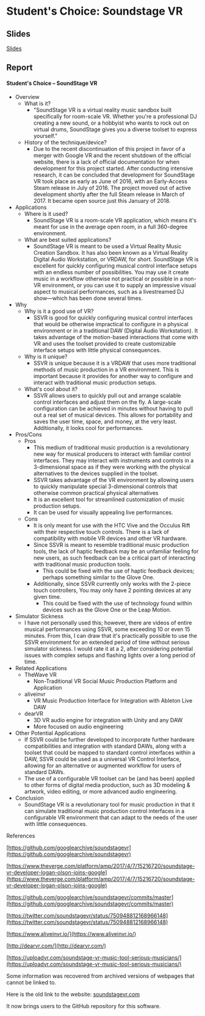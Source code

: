 # Student's Choice: Soundstage VR

## Slides

[Slides](slides.com/dariensokolov/soundstage-vr)

## Report

#### Student&#39;s Choice – SoundStage VR

- Overview
  - What is it?
    - &quot;SoundStage VR is a virtual reality music sandbox built specifically for room-scale VR. Whether you&#39;re a professional DJ creating a new sound, or a hobbyist who wants to rock out on virtual drums, SoundStage gives you a diverse toolset to express yourself.&quot;
  - History of the technique/device?
    - Due to the recent discontinuation of this project in favor of a merger with Google VR and the recent shutdown of the official website, there is a lack of official documentation for when development for this project started. After conducting intensive research, it can be concluded that development for SoundStage VR took place as early as June of 2016, with an Early-Access Steam release in July of 2016. The project moved out of active development shortly after the full Steam release in March of 2017. It became open source just this January of 2018.
- Applications
  - Where is it used?
    - SoundStage VR is a room-scale VR application, which means it&#39;s meant for use in the average open room, in a full 360-degree environment.
  - What are best suited applications?
    - SoundStage VR is meant to be used a Virtual Reality Music Creation Sandbox. It has also been known as a Virtual Reality Digital Audio Workstation, or VRDAW, for short. SoundStage VR is excellent for quickly configuring musical control interface setups with an endless number of possibilities. You may use it create music in a workflow otherwise not practical or possible in a non-VR environment, or you can use it to supply an impressive visual aspect to musical performances, such as a livestreamed DJ show—which has been done several times.
- Why
  - Why is it a good use of VR?
    - SSVR is good for quickly configuring musical control interfaces that would be otherwise impractical to configure in a physical environment or in a traditional DAW (Digital Audio Workstation). It takes advantage of the motion-based interactions that come with VR and uses the toolset provided to create customizable interface setups with little physical consequences.
  - Why is it unique?
    - SSVR is unique because it is a VRDAW that uses more traditional methods of music production in a VR environment. This is important because it provides for another way to configure and interact with traditional music production setups.
  - What&#39;s cool about it?
    - SSVR allows users to quickly pull out and arrange scalable control interfaces and adjust them on the fly. A large-scale configuration can be achieved in minutes without having to pull out a real set of musical devices. This allows for portability and saves the user time, space, and money, at the very least. Additionally, it looks cool for performances.
- Pros/Cons
  - Pros
    - This medium of traditional music production is a revolutionary new way for musical producers to interact with familiar control interfaces. They may interact with instruments and controls in a 3-dimensional space as if they were working with the physical alternatives to the devices supplied in the toolset.
    - SSVR takes advantage of the VR environment by allowing users to quickly manipulate special 3-dimensional controls that otherwise common practical physical alternatives
    - It is an excellent tool for streamlined customization of music production setups.
    - It can be used for visually appealing live performances.
  - Cons
    - It is only meant for use with the HTC Vive and the Occulus Rift with their respective touch controls. There is a lack of compatibility with mobile VR devices and other VR hardware.
    - Since SSVR is meant to resemble traditional music production tools, the lack of haptic feedback may be an unfamiliar feeling for new users, as such feedback can be a critical part of interacting with traditional music production tools.
      - This could be fixed with the use of haptic feedback devices; perhaps something similar to the Glove One.
    - Additionally, since SSVR currently only works with the 2-piece touch controllers, You may only have 2 pointing devices at any given time.
      - This could be fixed with the use of technology found within devices such as the Glove One or the Leap Motion.
- Simulator Sickness
  - I have not personally used this; however, there are videos of entire musical performances using SSVR, some exceeding 10 or even 15 minutes. From this, I can draw that it&#39;s practically possible to use the SSVR environment for an extended period of time without serious simulator sickness. I would rate it at a 2, after considering potential issues with complex setups and flashing lights over a long period of time.
- Related Applications
  - TheWave VR
    - Non-Traditional VR Social Music Production Platform and Application
  - aliveinvr
    - VR Music Production Interface for Integration with Ableton Live DAW
  - dearVR
    - 3D VR audio engine for integration with Unity and any DAW
    - More focused on audio engineering
- Other Potential Applications
  - If SSVR could be further developed to incorporate further hardware compatibilities and integration with standard DAWs, along with a toolset that could be mapped to standard control interfaces within a DAW, SSVR could be used as a universal VR Control Interface, allowing for an alternative or augmented workflow for users of standard DAWs.
  - The use of a configurable VR toolset can be (and has been) applied to other forms of digital media production, such as 3D modeling &amp; artwork, video editing, or more advanced audio engineering.
- Conclusion
  - SoundStage VR is a revolutionary tool for music production in that it can simulate traditional music production control interfaces in a configurable VR environment that can adapt to the needs of the user with little consequences.

References

 [https://github.com/googlearchive/soundstagevr](https://github.com/googlearchive/soundstagevr)

[https://www.theverge.com/platform/amp/2017/4/7/15216720/soundstage-vr-developer-logan-olson-joins-google](https://www.theverge.com/platform/amp/2017/4/7/15216720/soundstage-vr-developer-logan-olson-joins-google)

[https://github.com/googlearchive/soundstagevr/commits/master](https://github.com/googlearchive/soundstagevr/commits/master)

[https://twitter.com/soundstagevr/status/750948812168966148](https://twitter.com/soundstagevr/status/750948812168966148)

[https://www.aliveinvr.io/](https://www.aliveinvr.io/)

[http://dearvr.com/](http://dearvr.com/)

[https://uploadvr.com/soundstage-vr-music-tool-serious-musicians/](https://uploadvr.com/soundstage-vr-music-tool-serious-musicians/)

Some information was recovered from archived versions of webpages that cannot be linked to.

Here is the old link to the website: [soundstagevr.com](http://soundstagevr.com)

It now brings users to the GitHub repository for this software.
